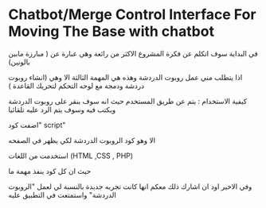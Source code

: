 # Chatbot/Merge Control Interface For Moving The Base with chatbot


في البداية سوف اتكلم عن فكرة المشروع الاكثر من رائعة وهي عبارة عن (  مبارزة مابين بالونين) 


 اذا يتطلب مني عمل روبوت الدردشة  وهذه هي المهمة الثالثة الا وهي (انشاء روبوت دردشة ودمجة مع لوحه التحكم لتحريك القاعدة  ) 


كيفية الاستخدام : يتم عن طريق المستخدم حيث انه سوف ينقر على روبوت الدردشة ويكتب فيه وسوف يتم الرد عليه تلقائيا 


اضفت كود" script"

الا وهو كود الروبوت الدردشة لكي يظهر في الصفحه

استخدمت من اللغات
(HTML ,CSS , PHP)

حيث ان كل كود ينفذ مهمة ما 


وفي الاخير اود ان اشارك ذلك معكم انها كانت تجربه جديدة بالنسبة لي لعمل "الروبوت الدردشة" واستمتعت في التطبيق عليه 
